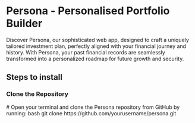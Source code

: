 <h1>
    Persona - Personalised Portfolio Builder
</h1>
<p>Discover Persona, our sophisticated web app, designed to craft a uniquely tailored investment plan, perfectly aligned with your financial journey and history. With Persona, your past financial records are seamlessly transformed into a personalized roadmap for future growth and security.</p>
<h2>Steps to install</h2>
<h3>Clone the Repository</h3>
# Open your terminal and clone the Persona repository from GitHub by running:
bash
git clone https://github.com/yourusername/persona.git



